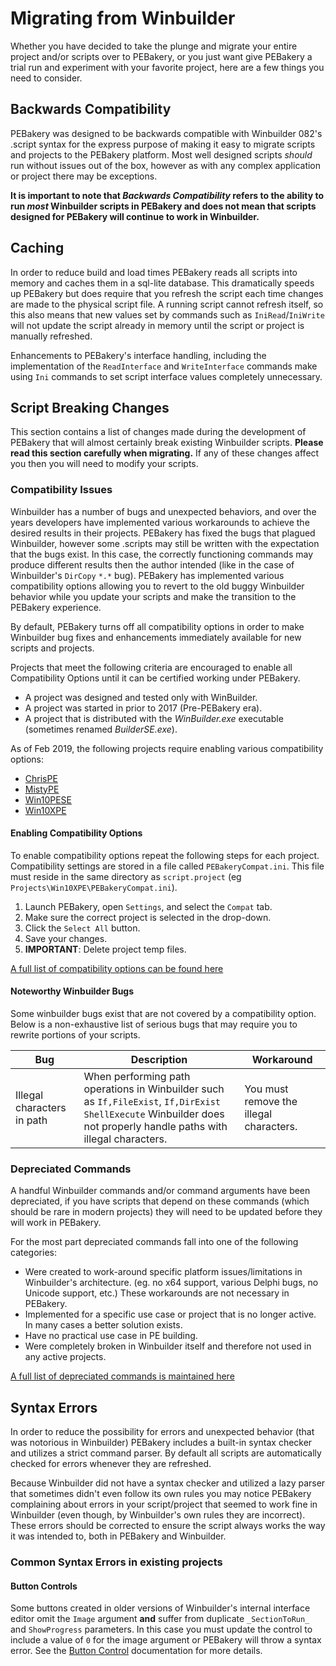 # Migrating from Winbuilder

Whether you have decided to take the plunge and migrate your entire project and/or scripts over to PEBakery, or you just want give PEBakery a trial run and experiment with your favorite project, here are a few things you need to consider.

## Backwards Compatibility

PEBakery was designed to be backwards compatible with Winbuilder 082's .script syntax for the express purpose of making it easy to migrate scripts and projects to the PEBakery platform. Most well designed scripts _should_ run without issues out of the box, however as with any complex application or project there may be exceptions.

**It is important to note that _Backwards Compatibility_ refers to the ability to run _most_ Winbuilder scripts in PEBakery and does not mean that scripts designed for PEBakery will continue to work in Winbuilder.**

## Caching

In order to reduce build and load times PEBakery reads all scripts into memory and caches them in a sql-lite database. This dramatically speeds up PEBakery but does require that you refresh the script each time changes are made to the physical script file. A running script cannot refresh itself, so this also means that new values set by commands such as `IniRead`/`IniWrite` will not update the script already in memory until the script or project is manually refreshed. 

Enhancements to PEBakery's interface handling, including the implementation of the `ReadInterface` and `WriteInterface` commands make using `Ini` commands to set script interface values completely unnecessary.

## Script Breaking Changes

This section contains a list of changes made during the development of PEBakery that will almost certainly break existing Winbuilder scripts. **Please read this section carefully when migrating.** If any of these changes affect you then you will need to modify your scripts.

### Compatibility Issues

Winbuilder has a number of bugs and unexpected behaviors, and over the years developers have implemented various workarounds to achieve the desired results in their projects. PEBakery has fixed the bugs that plagued Winbuilder, however some .scripts may still be written with the expectation that the bugs exist. In this case, the correctly functioning commands may produce different results then the author intended (like in the case of Winbuilder's ```DirCopy``` ```*.*``` bug). PEBakery has implemented various compatibility options allowing you to revert to the old buggy Winbuilder behavior while you update your scripts and make the transition to the PEBakery experience.

By default, PEBakery turns off all compatibility options in order to make Winbuilder bug fixes and enhancements immediately available for new scripts and projects.

Projects that meet the following criteria are encouraged to enable all Compatibility Options until it can be certified working under PEBakery.

- A project was designed and tested only with WinBuilder.
- A project was started in prior to 2017 (Pre-PEBakery era).
- A project that is distributed with the *WinBuilder.exe* executable (sometimes renamed *BuilderSE.exe*).

As of Feb 2019, the following projects require enabling various compatibility options:

- [ChrisPE](https://github.com/pebakery/chrispe)
- [MistyPE](http://mistyprojects.co.uk/documents/MistyPE/index.html)
- [Win10PESE](http://win10se.cwcodes.net/Compressed/index.php)
- [Win10XPE](http://win10se.cwcodes.net/Compressed/index.php)

#### Enabling Compatibility Options

To enable compatibility options repeat the following steps for each project. Compatibility settings are stored in a file called `PEBakeryCompat.ini`. This file must reside in the same directory as `script.project` (eg `Projects\Win10XPE\PEBakeryCompat.ini`).

1. Launch PEBakery, open `Settings`, and select the `Compat` tab.
1. Make sure the correct project is selected in the drop-down.
1. Click the `Select All` button.  
1. Save your changes.
1. **IMPORTANT**: Delete project temp files.

[A full list of compatibility options can be found here](../Usage/Settings-Compatibility.md)

#### Noteworthy Winbuilder Bugs

Some winbuilder bugs exist that are not covered by a compatibility option. Below is a non-exhaustive list of serious bugs that may require you to rewrite portions of your scripts.

| Bug | Description | Workaround |
| --- | --- | --- |
| Illegal characters in path | When performing path operations in Winbuilder such as `If,FileExist`, `If,DirExist` `ShellExecute` Winbuilder does not properly handle paths with illegal characters. | You must remove the illegal characters. |

### Depreciated Commands

A handful Winbuilder commands and/or command arguments have been depreciated, if you have scripts that depend on these commands (which should be rare in modern projects) they will need to be updated before they will work in PEBakery.

For the most part depreciated commands fall into one of the following categories:

* Were created to work-around specific platform issues/limitations in Winbuilder's architecture. (eg. no x64 support, various Delphi bugs, no Unicode support, etc.) These workarounds are not necessary in PEBakery.
* Implemented for a specific use case or project that is no longer active. In many cases a better solution exists.
* Have no practical use case in PE building.
* Were completely broken in Winbuilder itself and therefore not used in any active projects.

[A full list of depreciated commands is maintained here](../Commands/Deprecated.md)

## Syntax Errors

In order to reduce the possibility for errors and unexpected behavior (that was notorious in Winbuilder) PEBakery includes a built-in syntax checker and utilizes a strict command parser. By default all scripts are automatically checked for errors whenever they are refreshed.

Because Winbuilder did not have a syntax checker and utilized a lazy parser that sometimes didn't even follow its own rules you may notice PEBakery complaining about errors in your script/project that seemed to work fine in Winbuilder (even though, by Winbuilder's own rules they are incorrect). These errors should be corrected to ensure the script always works the way it was intended to, both in PEBakery and Winbuilder.

### Common Syntax Errors in existing projects

#### Button Controls

Some buttons created in older versions of Winbuilder's internal interface editor omit the `Image` argument **and** suffer from duplicate `_SectionToRun_` and `ShowProgress` parameters. In this case you must update the control to include a value of `0` for the image argument or PEBakery will throw a syntax error. See the [Button Control](../GUIControls/Button.md) documentation for more details.

